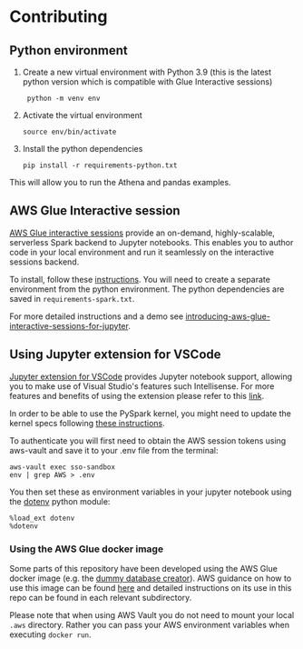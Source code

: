 # Contributing

## Python environment

1. Create a new virtual environment with Python 3.9 (this is the latest python version which is compatible with Glue Interactive sessions)

        python -m venv env

2.  Activate the virtual environment

        source env/bin/activate

3.  Install the python dependencies

        pip install -r requirements-python.txt

This will allow you to run the Athena and pandas examples.

## AWS Glue Interactive session

[AWS Glue interactive sessions](https://docs.aws.amazon.com/glue/latest/dg/interactive-sessions-overview.html) provide an on-demand, highly-scalable, serverless Spark backend to Jupyter notebooks. This enables you to author code in your local environment and run it seamlessly on the interactive sessions backend.

To install, follow these [instructions](https://docs.aws.amazon.com/glue/latest/dg/interactive-sessions.html#interative-sessions-windows-instructions). You will need to create a separate environment from the python environment. The python dependencies are saved in `requirements-spark.txt`.

For more detailed instructions and a demo see [introducing-aws-glue-interactive-sessions-for-jupyter](https://aws.amazon.com/blogs/big-data/introducing-aws-glue-interactive-sessions-for-jupyter/).

## Using Jupyter extension for VSCode

[Jupyter extension for VSCode](https://marketplace.visualstudio.com/items?itemName=ms-toolsai.jupyter) provides Jupyter notebook support, allowing you to make use of Visual Studio's features such Intellisense. For more features and benefits of using the extension please refer to this [link](https://code.visualstudio.com/docs/datascience/jupyter-notebooks).

In order to be able to use the PySpark kernel, you might need to update the kernel specs following [these instructions](https://stackoverflow.com/questions/73994337/cannot-find-pyspark-kernel-aws-glue-interactive-sessions-with-vscode).

To authenticate you will first need to obtain the AWS session tokens using aws-vault and save it to your .env file from the terminal:

```
aws-vault exec sso-sandbox
env | grep AWS > .env
```

You then set these as environment variables in your jupyter notebook using the [dotenv](https://github.com/theskumar/python-dotenv) python module:

```
%load_ext dotenv
%dotenv
```

### Using the AWS Glue docker image

Some parts of this repository have been developed using the AWS Glue docker image (e.g. the [dummy database creator](../hudi_vs_iceberg/helpers/dummy_database_creator/)). AWS guidance on how to use this image can be found [here](https://docs.aws.amazon.com/glue/latest/dg/aws-glue-programming-etl-libraries.html#develop-local-docker-image) and detailed instructions on its use in this repo can be found in each relevant subdirectory.

Please note that when using AWS Vault you do not need to mount your local `.aws` directory. Rather you can pass your AWS environment variables when executing `docker run`.
